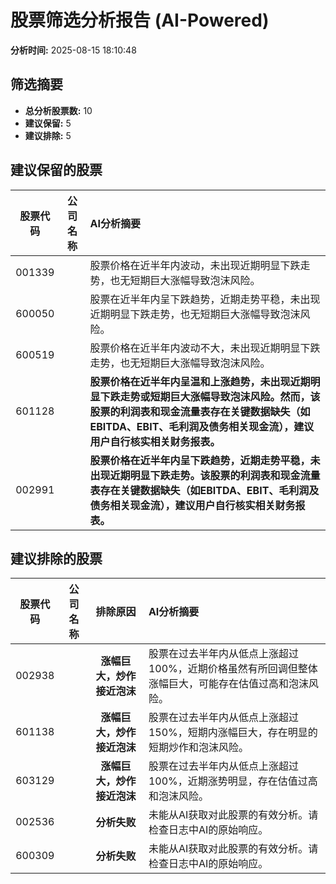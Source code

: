 # 股票筛选分析报告 (AI-Powered)

**分析时间:** 2025-08-15 18:10:48

## 筛选摘要

- **总分析股票数:** 10
- **建议保留:** 5
- **建议排除:** 5

## 建议保留的股票

| 股票代码 | 公司名称 | AI分析摘要 |
|:---:|:---:|:---|
| 001339 |  | 股票价格在近半年内波动，未出现近期明显下跌走势，也无短期巨大涨幅导致泡沫风险。 |
| 600050 |  | 股票在近半年内呈下跌趋势，近期走势平稳，未出现近期明显下跌走势，也无短期巨大涨幅导致泡沫风险。 |
| 600519 |  | 股票价格在近半年内波动不大，未出现近期明显下跌走势，也无短期巨大涨幅导致泡沫风险。 |
| 601128 |  | **股票价格在近半年内呈温和上涨趋势，未出现近期明显下跌走势或短期巨大涨幅导致泡沫风险。然而，该股票的利润表和现金流量表存在关键数据缺失（如EBITDA、EBIT、毛利润及债务相关现金流），建议用户自行核实相关财务报表。** |
| 002991 |  | **股票价格在近半年内呈下跌趋势，近期走势平稳，未出现近期明显下跌走势。该股票的利润表和现金流量表存在关键数据缺失（如EBITDA、EBIT、毛利润及债务相关现金流），建议用户自行核实相关财务报表。** |

## 建议排除的股票

| 股票代码 | 公司名称 | 排除原因 | AI分析摘要 |
|:---:|:---:|:---:|:---|
| 002938 |  | **涨幅巨大，炒作接近泡沫** | 股票在过去半年内从低点上涨超过100%，近期价格虽然有所回调但整体涨幅巨大，可能存在估值过高和泡沫风险。 |
| 601138 |  | **涨幅巨大，炒作接近泡沫** | 股票在过去半年内从低点上涨超过150%，短期内涨幅巨大，存在明显的短期炒作和泡沫风险。 |
| 603129 |  | **涨幅巨大，炒作接近泡沫** | 股票在过去半年内从低点上涨超过100%，近期涨势明显，存在估值过高和泡沫风险。 |
| 002536 |  | **分析失败** | 未能从AI获取对此股票的有效分析。请检查日志中AI的原始响应。 |
| 600309 |  | **分析失败** | 未能从AI获取对此股票的有效分析。请检查日志中AI的原始响应。 |
